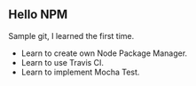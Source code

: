 ## Hello NPM

Sample git, I learned the first time.

- Learn to create own Node Package Manager.
- Learn to use Travis CI.
- Learn to implement Mocha Test.
